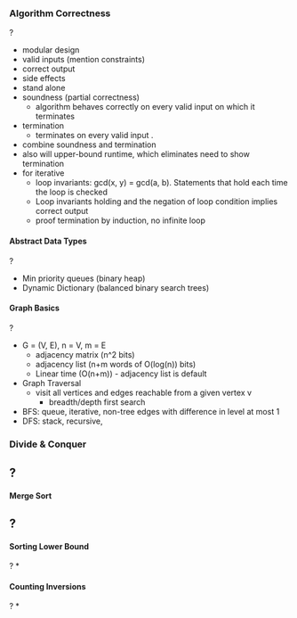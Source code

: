 ### Algorithm Correctness
?
- modular design
- valid inputs (mention constraints)
- correct output
- side effects
- stand alone
- soundness (partial correctness)
	- algorithm behaves correctly on every valid input on which it terminates
- termination
	- terminates on every valid input
.
- combine soundness and termination
- also will upper-bound runtime, which eliminates need to show termination
- for iterative
	- loop invariants: gcd(x, y) = gcd(a, b). Statements that hold each time the loop is checked
	- Loop invariants holding and the negation of loop condition implies correct output
	- proof termination by induction, no infinite loop


#### Abstract Data Types
?
- Min priority queues (binary heap)
- Dynamic Dictionary (balanced binary search trees)

#### Graph Basics
? 
- G = (V, E), n = V, m = E 
	- adjacency matrix (n^2 bits)
	- adjacency list (n+m words of O(log(n)) bits)
	- Linear time (O(n+m)) - adjacency list is default
- Graph Traversal
	- visit all vertices and edges reachable from a given vertex v
		- breadth/depth first search
- BFS: queue, iterative,  non-tree edges with difference in level at most 1
- DFS: stack, recursive, 

### Divide & Conquer
?
- 

#### Merge Sort
?
- 

#### Sorting Lower Bound
?
* 

#### Counting Inversions
?
* 
